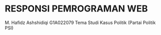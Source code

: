 # RESPONSI PEMROGRAMAN WEB
M. Hafidz Ashshidiqi
G1A022079
Tema Studi Kasus Politik (Partai Politik PSI)
